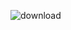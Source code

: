 ![download](https://github.com/Lucasos8/Praticando_JAVA/assets/125596582/2c5358c2-9b6a-4bba-a44d-f401e576a21f)
